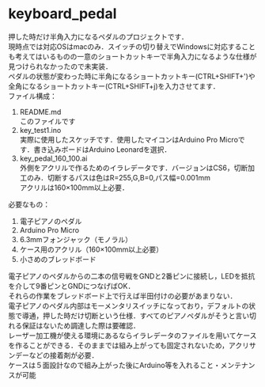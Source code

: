 # keyboard_pedal
押した時だけ半角入力になるペダルのプロジェクトです．  
現時点では対応OSはmacのみ．スイッチの切り替えでWindowsに対応することも考えてはいるものの一意のショートカットキーで半角入力になるような仕様が見つけられなかったので未実装．  
ペダルの状態が変わった時に半角になるショートカットキー(CTRL+SHIFT+')や全角になるショートカットキー(CTRL+SHIFT+j)を入力させてます．  
ファイル構成：
1. README.md  
  このファイルです
2. key_test1.ino  
  実際に使用したスケッチです．使用したマイコンはArduino Pro Microです．書き込みボードはArduino Leonardを選択．
3. key_pedal_160_100.ai  
  外側をアクリルで作るためのイラレデータです．バージョンはCS6，切断加工のみ．切断するパスは色はR=255,G,B=0,パス幅=0.001mm  
  アクリルは160×100mm以上必要．
  
必要なもの：
1. 電子ピアノのペダル  
2. Arduino Pro Micro   
3. 6.3mmフォンジャック（モノラル）   
4. ケース用のアクリル（160×100mm以上必要）   
5. 小さめのブレッドボード   

電子ピアノのペダルからの二本の信号戦をGNDと2番ピンに接続し，LEDを抵抗を介して9番ピンとGNDにつなげばOK．  
それらの作業をブレッドボード上で行えば半田付けの必要があまりない．  
電子ピアノのペダル内部はモーメンタリスイッチになっており，デフォルトの状態で導通，押した時だけ切断という仕様．すべてのピアノペダルがそうと言い切れる保証はないため調達した際は要確認．  
レーザー加工機が使える環境にあるならイラレデータのファイルを用いてケースを作ることができる．そのままでは組み上がっても固定されないため，アクリサンデーなどの接着剤が必要．  
ケースは５面設計なので組み上がった後にArduino等を入れること・メンテナンスが可能

